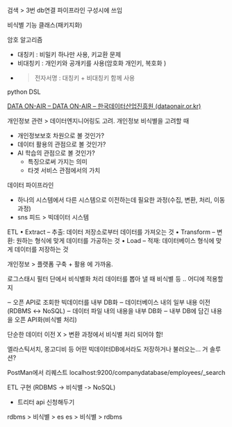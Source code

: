 검색 > 3번 db연결 파이프라인 구성시에 쓰임

비식별 기능 클래스(패키지화)

암호 알고리즘
- 대칭키 : 비밀키 하나만 사용, 키교환 문제
- 비대칭키 : 개인키와 공개키를 사용(암호화 개인키, 복호화 )
- > 전자서명 : 대칭키 + 비대칭키 함께 사용

python DSL 


[DATA ON-AIR – DATA ON-AIR – 한국데이터산업진흥원 (dataonair.or.kr)](https://dataonair.or.kr/)

개인정보 관련 > 데이터엔지니어링도 고려.
개인정보 비식별을 고려할 때
- 개인정보보호 차원으로 볼 것인가?
- 데이터 활용의 관점으로 볼 것인가?
- AI 학습의 관점으로 볼 것인가?
	- 특징으로써 가지는 의미
	- 타겟 서비스 관점에서의 가치

데이터 파이프라인
- 하나의 시스템에서 다른 시스템으로 이전하는데 필요한 과정(수집, 변환, 처리, 이동 과정)
- sns 피드 > 빅데이터 시스템

ETL
• Extract – 추출: 데이터 저장소로부터 데이터를 가져오는 것 
• Transform – 변환: 원하는 형식에 맞게 데이터를 가공하는 것 
• Load – 적재: 데이터베이스 형식에 맞게 데이터를 저장하는 것

개인정보 > 플랫폼 구축 + 활용  에 가까움.

로그스태시 필터 단에서 비식별화 처리
데이터를 뽑아 낼 때 비식별 등 .. 어디에 적용할지

‒ 오픈 API로 조회한 빅데이터를 내부 DB화 
‒ 데이터베이스 내의 일부 내용 이전(RDBMS ↔ NoSQL) 
‒ 데이터 파일 내의 내용을 내부 DB화 
‒ 내부 DB에 담긴 내용을 오픈 API화(비식별 처리)

단순한 데이터 이전 X > 변환 과정에서 비식별 처리 되어야 함!


엘라스틱서치, 몽고디비 등 어떤 빅데이터DB에서라도 저장하거나 불러오는... 거 솔루션?


PostMan에서 리퀘스트
localhost:9200/companydatabase/employees/_search


ETL 구현
(RDBMS -> 비식별 -> NoSQL)
- 트리터 api 신청해두기

rdbms > 비식별 > es
es > 비식별 > rdbms


